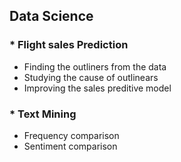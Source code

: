 ## Data Science

### * Flight sales Prediction
* Finding the outliners from the data 
* Studying the cause of outlinears 
* Improving the sales preditive model


### * Text Mining
* Frequency comparison
* Sentiment comparison 
